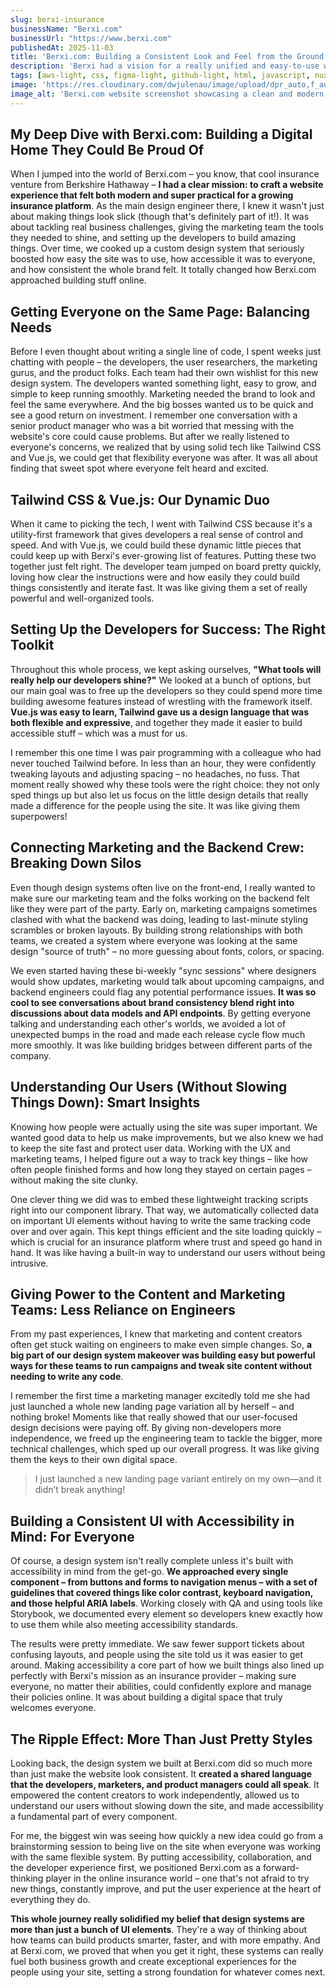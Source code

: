 ```yaml
---
slug: berxi-insurance
businessName: "Berxi.com"
businessUrl: "https://www.berxi.com"
publishedAt: 2025-11-03
title: 'Berxi.com: Building a Consistent Look and Feel from the Ground Up'
description: 'Berxi had a vision for a really unified and easy-to-use website. I teamed up with their crew to build a custom design system – think of it as a special set of building blocks – that helped bring a fresh, consistent feel to their entire online presence. It was all about making things smooth and polished for their users.'
tags: [aws-light, css, figma-light, github-light, html, javascript, nuxtjs-light, pinia-light, tailwindcss-light, vite-light, vitest-light, vuejs-light]
image: 'https://res.cloudinary.com/dwjulenau/image/upload/dpr_auto,f_auto,fl_progressive,q_auto/v1743991012/josh-portfolio/assets_task_01jr6z0n1bfqgrjwndjfn3v2q3_img_0.webp'
image_alt: 'Berxi.com website screenshot showcasing a clean and modern design.'
---
```


## My Deep Dive with Berxi.com: Building a Digital Home They Could Be Proud Of
When I jumped into the world of Berxi.com – you know, that cool insurance venture from Berkshire Hathaway – **I had a clear mission: to craft a website experience that felt both modern and super practical for a growing insurance platform**. As the main design engineer there, I knew it wasn't just about making things look slick (though that's definitely part of it!). It was about tackling real business challenges, giving the marketing team the tools they needed to shine, and setting up the developers to build amazing things. Over time, we cooked up a custom design system that seriously boosted how easy the site was to use, how accessible it was to everyone, and how consistent the whole brand felt. It totally changed how Berxi.com approached building stuff online.

## Getting Everyone on the Same Page: Balancing Needs
Before I even thought about writing a single line of code, I spent weeks just chatting with people – the developers, the user researchers, the marketing gurus, and the product folks. Each team had their own wishlist for this new design system. The developers wanted something light, easy to grow, and simple to keep running smoothly. Marketing needed the brand to look and feel the same everywhere. And the big bosses wanted us to be quick and see a good return on investment. I remember one conversation with a senior product manager who was a bit worried that messing with the website's core could cause problems. But after we really listened to everyone's concerns, we realized that by using solid tech like Tailwind CSS and Vue.js, we could get that flexibility everyone was after. It was all about finding that sweet spot where everyone felt heard and excited.

## Tailwind CSS & Vue.js: Our Dynamic Duo
When it came to picking the tech, I went with Tailwind CSS because it's a utility-first framework that gives developers a real sense of control and speed. And with Vue.js, we could build these dynamic little pieces that could keep up with Berxi's ever-growing list of features. Putting these two together just felt right. The developer team jumped on board pretty quickly, loving how clear the instructions were and how easily they could build things consistently and iterate fast. It was like giving them a set of really powerful and well-organized tools.

## Setting Up the Developers for Success: The Right Toolkit
Throughout this whole process, we kept asking ourselves, **"What tools will really help our developers shine?"** We looked at a bunch of options, but our main goal was to free up the developers so they could spend more time building awesome features instead of wrestling with the framework itself. **Vue.js was easy to learn, Tailwind gave us a design language that was both flexible and expressive**, and together they made it easier to build accessible stuff – which was a must for us.

I remember this one time I was pair programming with a colleague who had never touched Tailwind before. In less than an hour, they were confidently tweaking layouts and adjusting spacing – no headaches, no fuss. That moment really showed why these tools were the right choice: they not only sped things up but also let us focus on the little design details that really made a difference for the people using the site. It was like giving them superpowers!

## Connecting Marketing and the Backend Crew: Breaking Down Silos
Even though design systems often live on the front-end, I really wanted to make sure our marketing team and the folks working on the backend felt like they were part of the party. Early on, marketing campaigns sometimes clashed with what the backend was doing, leading to last-minute styling scrambles or broken layouts. By building strong relationships with both teams, we created a system where everyone was looking at the same design "source of truth" – no more guessing about fonts, colors, or spacing.

We even started having these bi-weekly "sync sessions" where designers would show updates, marketing would talk about upcoming campaigns, and backend engineers could flag any potential performance issues. **It was so cool to see conversations about brand consistency blend right into discussions about data models and API endpoints**. By getting everyone talking and understanding each other's worlds, we avoided a lot of unexpected bumps in the road and made each release cycle flow much more smoothly. It was like building bridges between different parts of the company.

## Understanding Our Users (Without Slowing Things Down): Smart Insights
Knowing how people were actually using the site was super important. We wanted good data to help us make improvements, but we also knew we had to keep the site fast and protect user data. Working with the UX and marketing teams, I helped figure out a way to track key things – like how often people finished forms and how long they stayed on certain pages – without making the site clunky.

One clever thing we did was to embed these lightweight tracking scripts right into our component library. That way, we automatically collected data on important UI elements without having to write the same tracking code over and over again. This kept things efficient and the site loading quickly – which is crucial for an insurance platform where trust and speed go hand in hand. It was like having a built-in way to understand our users without being intrusive.

## Giving Power to the Content and Marketing Teams: Less Reliance on Engineers
From my past experiences, I knew that marketing and content creators often get stuck waiting on engineers to make even simple changes. So, **a big part of our design system makeover was building easy but powerful ways for these teams to run campaigns and tweak site content without needing to write any code**.

I remember the first time a marketing manager excitedly told me she had just launched a whole new landing page variation all by herself – and nothing broke! Moments like that really showed that our user-focused design decisions were paying off. By giving non-developers more independence, we freed up the engineering team to tackle the bigger, more technical challenges, which sped up our overall progress. It was like giving them the keys to their own digital space.

> I just launched a new landing page variant entirely on my own—and it didn’t break anything!

## Building a Consistent UI with Accessibility in Mind: For Everyone
Of course, a design system isn't really complete unless it's built with accessibility in mind from the get-go. **We approached every single component – from buttons and forms to navigation menus – with a set of guidelines that covered things like color contrast, keyboard navigation, and those helpful ARIA labels**. Working closely with QA and using tools like Storybook, we documented every element so developers knew exactly how to use them while also meeting accessibility standards.

The results were pretty immediate. We saw fewer support tickets about confusing layouts, and people using the site told us it was easier to get around. Making accessibility a core part of how we built things also lined up perfectly with Berxi's mission as an insurance provider – making sure everyone, no matter their abilities, could confidently explore and manage their policies online. It was about building a digital space that truly welcomes everyone.

## The Ripple Effect: More Than Just Pretty Styles
Looking back, the design system we built at Berxi.com did so much more than just make the website look consistent. It **created a shared language that the developers, marketers, and product managers could all speak**. It empowered the content creators to work independently, allowed us to understand our users without slowing down the site, and made accessibility a fundamental part of every component.

For me, the biggest win was seeing how quickly a new idea could go from a brainstorming session to being live on the site when everyone was working with the same flexible system. By putting accessibility, collaboration, and the developer experience first, we positioned Berxi.com as a forward-thinking player in the online insurance world – one that's not afraid to try new things, constantly improve, and put the user experience at the heart of everything they do.

**This whole journey really solidified my belief that design systems are more than just a bunch of UI elements**. They're a way of thinking about how teams can build products smarter, faster, and with more empathy. And at Berxi.com, we proved that when you get it right, these systems can really fuel both business growth and create exceptional experiences for the people using your site, setting a strong foundation for whatever comes next.
